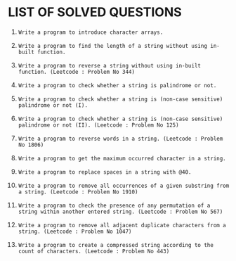 # LIST OF SOLVED QUESTIONS

1.
    ```
    Write a program to introduce character arrays.
    ```
2.
    ```
    Write a program to find the length of a string without using in-built function.
    ```
3.
    ```
    Write a program to reverse a string without using in-built function. (Leetcode : Problem No 344)
    ```
4.
    ```
    Write a program to check whether a string is palindrome or not.
    ```
5.
    ```
    Write a program to check whether a string is (non-case sensitive) palindrome or not (I).
    ```
6.
    ```
    Write a program to check whether a string is (non-case sensitive) palindrome or not (II). (Leetcode : Problem No 125)
    ```
7.
    ```
    Write a program to reverse words in a string. (Leetcode : Problem No 1806)
    ```
8.
    ```
    Write a program to get the maximum occurred character in a string.
    ```
9.
    ```
    Write a program to replace spaces in a string with @40.
    ```
10.
    ```
    Write a program to remove all occurrences of a given substring from a string. (Leetcode : Problem No 1910)
    ```
11.
    ```
    Write a program to check the presence of any permutation of a string within another entered string. (Leetcode : Problem No 567)
    ```
12.
    ```
    Write a program to remove all adjacent duplicate characters from a string. (Leetcode : Problem No 1047)
    ```
13.
    ```
    Write a program to create a compressed string according to the count of characters. (Leetcode : Problem No 443)
    ```
